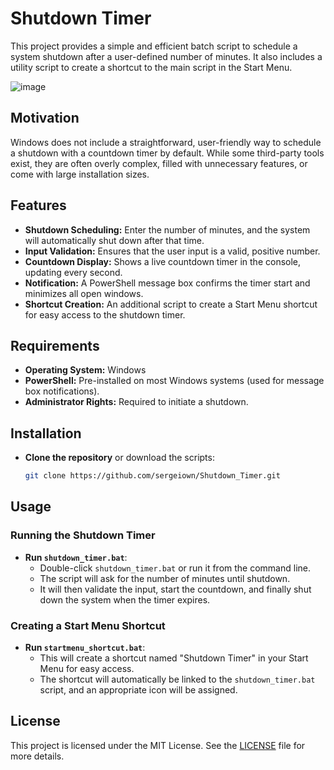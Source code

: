 # Shutdown Timer

This project provides a simple and efficient batch script to schedule a system shutdown after a user-defined number of minutes. It also includes a utility script to create a shortcut to the main script in the Start Menu.

![image](https://github.com/user-attachments/assets/3cc73bfd-1e48-4278-9d1e-19008f49dc96)

## Motivation

Windows does not include a straightforward, user-friendly way to schedule a shutdown with a countdown timer by default. While some third-party tools exist, they are often overly complex, filled with unnecessary features, or come with large installation sizes.

## Features

- **Shutdown Scheduling:** Enter the number of minutes, and the system will automatically shut down after that time.
- **Input Validation:** Ensures that the user input is a valid, positive number.
- **Countdown Display:** Shows a live countdown timer in the console, updating every second.
- **Notification:** A PowerShell message box confirms the timer start and minimizes all open windows.
- **Shortcut Creation:** An additional script to create a Start Menu shortcut for easy access to the shutdown timer.

## Requirements

- **Operating System:** Windows
- **PowerShell:** Pre-installed on most Windows systems (used for message box notifications).
- **Administrator Rights:** Required to initiate a shutdown.

## Installation

- **Clone the repository** or download the scripts:
    ```sh
    git clone https://github.com/sergeiown/Shutdown_Timer.git
    ```

## Usage

### Running the Shutdown Timer

- **Run `shutdown_timer.bat`**:
    - Double-click `shutdown_timer.bat` or run it from the command line.
    - The script will ask for the number of minutes until shutdown.
    - It will then validate the input, start the countdown, and finally shut down the system when the timer expires.

### Creating a Start Menu Shortcut

- **Run `startmenu_shortcut.bat`**:
    - This will create a shortcut named "Shutdown Timer" in your Start Menu for easy access.
    - The shortcut will automatically be linked to the `shutdown_timer.bat` script, and an appropriate icon will be assigned.

## License

This project is licensed under the MIT License. See the [LICENSE](https://github.com/sergeiown/Shutdown_Timer/blob/main/LICENSE) file for more details.
